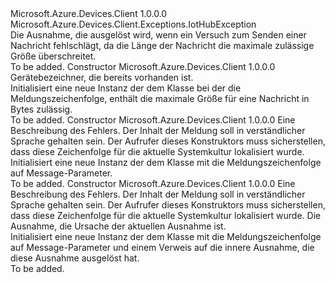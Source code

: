 <Type Name="MessageTooLargeException" FullName="Microsoft.Azure.Devices.Client.Exceptions.MessageTooLargeException">
  <TypeSignature Language="C#" Value="public sealed class MessageTooLargeException : Microsoft.Azure.Devices.Client.Exceptions.IotHubException" />
  <TypeSignature Language="ILAsm" Value=".class public auto ansi serializable sealed beforefieldinit MessageTooLargeException extends Microsoft.Azure.Devices.Client.Exceptions.IotHubException" />
  <TypeSignature Language="DocId" Value="T:Microsoft.Azure.Devices.Client.Exceptions.MessageTooLargeException" />
  <TypeSignature Language="VB.NET" Value="Public NotInheritable Class MessageTooLargeException&#xA;Inherits IotHubException" />
  <TypeSignature Language="F#" Value="type MessageTooLargeException = class&#xA;    inherit IotHubException" />
  <AssemblyInfo>
    <AssemblyName>Microsoft.Azure.Devices.Client</AssemblyName>
    <AssemblyVersion>1.0.0.0</AssemblyVersion>
  </AssemblyInfo>
  <Base>
    <BaseTypeName>Microsoft.Azure.Devices.Client.Exceptions.IotHubException</BaseTypeName>
  </Base>
  <Interfaces />
  <Docs>
    <summary>
            Die Ausnahme, die ausgelöst wird, wenn ein Versuch zum Senden einer Nachricht fehlschlägt, da die Länge der Nachricht die maximale zulässige Größe überschreitet.
            </summary>
    <remarks>To be added.</remarks>
  </Docs>
  <Members>
    <Member MemberName=".ctor">
      <MemberSignature Language="C#" Value="public MessageTooLargeException (int maximumMessageSizeInBytes);" />
      <MemberSignature Language="ILAsm" Value=".method public hidebysig specialname rtspecialname instance void .ctor(int32 maximumMessageSizeInBytes) cil managed" />
      <MemberSignature Language="DocId" Value="M:Microsoft.Azure.Devices.Client.Exceptions.MessageTooLargeException.#ctor(System.Int32)" />
      <MemberSignature Language="VB.NET" Value="Public Sub New (maximumMessageSizeInBytes As Integer)" />
      <MemberSignature Language="F#" Value="new Microsoft.Azure.Devices.Client.Exceptions.MessageTooLargeException : int -&gt; Microsoft.Azure.Devices.Client.Exceptions.MessageTooLargeException" Usage="new Microsoft.Azure.Devices.Client.Exceptions.MessageTooLargeException maximumMessageSizeInBytes" />
      <MemberType>Constructor</MemberType>
      <AssemblyInfo>
        <AssemblyName>Microsoft.Azure.Devices.Client</AssemblyName>
        <AssemblyVersion>1.0.0.0</AssemblyVersion>
      </AssemblyInfo>
      <Parameters>
        <Parameter Name="maximumMessageSizeInBytes" Type="System.Int32" />
      </Parameters>
      <Docs>
        <param name="maximumMessageSizeInBytes">Gerätebezeichner, die bereits vorhanden ist.</param>
        <summary>
            Initialisiert eine neue Instanz der dem <see cref="T:Microsoft.Azure.Devices.Client.Exceptions.MessageTooLargeException" /> Klasse bei der die Meldungszeichenfolge, enthält die maximale Größe für eine Nachricht in Bytes zulässig.
            </summary>
        <remarks>To be added.</remarks>
      </Docs>
    </Member>
    <Member MemberName=".ctor">
      <MemberSignature Language="C#" Value="public MessageTooLargeException (string message);" />
      <MemberSignature Language="ILAsm" Value=".method public hidebysig specialname rtspecialname instance void .ctor(string message) cil managed" />
      <MemberSignature Language="DocId" Value="M:Microsoft.Azure.Devices.Client.Exceptions.MessageTooLargeException.#ctor(System.String)" />
      <MemberSignature Language="VB.NET" Value="Public Sub New (message As String)" />
      <MemberSignature Language="F#" Value="new Microsoft.Azure.Devices.Client.Exceptions.MessageTooLargeException : string -&gt; Microsoft.Azure.Devices.Client.Exceptions.MessageTooLargeException" Usage="new Microsoft.Azure.Devices.Client.Exceptions.MessageTooLargeException message" />
      <MemberType>Constructor</MemberType>
      <AssemblyInfo>
        <AssemblyName>Microsoft.Azure.Devices.Client</AssemblyName>
        <AssemblyVersion>1.0.0.0</AssemblyVersion>
      </AssemblyInfo>
      <Parameters>
        <Parameter Name="message" Type="System.String" />
      </Parameters>
      <Docs>
        <param name="message">Eine Beschreibung des Fehlers. Der Inhalt der Meldung soll in verständlicher Sprache gehalten sein. Der Aufrufer dieses Konstruktors muss sicherstellen, dass diese Zeichenfolge für die aktuelle Systemkultur lokalisiert wurde.</param>
        <summary>
            Initialisiert eine neue Instanz der dem <see cref="T:Microsoft.Azure.Devices.Client.Exceptions.MessageTooLargeException" /> Klasse mit die Meldungszeichenfolge auf Message-Parameter.
            </summary>
        <remarks>To be added.</remarks>
      </Docs>
    </Member>
    <Member MemberName=".ctor">
      <MemberSignature Language="C#" Value="public MessageTooLargeException (string message, Exception innerException);" />
      <MemberSignature Language="ILAsm" Value=".method public hidebysig specialname rtspecialname instance void .ctor(string message, class System.Exception innerException) cil managed" />
      <MemberSignature Language="DocId" Value="M:Microsoft.Azure.Devices.Client.Exceptions.MessageTooLargeException.#ctor(System.String,System.Exception)" />
      <MemberSignature Language="VB.NET" Value="Public Sub New (message As String, innerException As Exception)" />
      <MemberSignature Language="F#" Value="new Microsoft.Azure.Devices.Client.Exceptions.MessageTooLargeException : string * Exception -&gt; Microsoft.Azure.Devices.Client.Exceptions.MessageTooLargeException" Usage="new Microsoft.Azure.Devices.Client.Exceptions.MessageTooLargeException (message, innerException)" />
      <MemberType>Constructor</MemberType>
      <AssemblyInfo>
        <AssemblyName>Microsoft.Azure.Devices.Client</AssemblyName>
        <AssemblyVersion>1.0.0.0</AssemblyVersion>
      </AssemblyInfo>
      <Parameters>
        <Parameter Name="message" Type="System.String" />
        <Parameter Name="innerException" Type="System.Exception" />
      </Parameters>
      <Docs>
        <param name="message">Eine Beschreibung des Fehlers. Der Inhalt der Meldung soll in verständlicher Sprache gehalten sein. Der Aufrufer dieses Konstruktors muss sicherstellen, dass diese Zeichenfolge für die aktuelle Systemkultur lokalisiert wurde.</param>
        <param name="innerException">Die Ausnahme, die Ursache der aktuellen Ausnahme ist.</param>
        <summary>
            Initialisiert eine neue Instanz der dem <see cref="T:Microsoft.Azure.Devices.Client.Exceptions.MessageTooLargeException" /> Klasse mit die Meldungszeichenfolge auf Message-Parameter und einem Verweis auf die innere Ausnahme, die diese Ausnahme ausgelöst hat.
            </summary>
        <remarks>To be added.</remarks>
      </Docs>
    </Member>
  </Members>
</Type>
